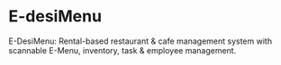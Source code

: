 # E-desiMenu
E-DesiMenu: Rental-based restaurant &amp; cafe management system with scannable E-Menu, inventory, task &amp; employee management.
